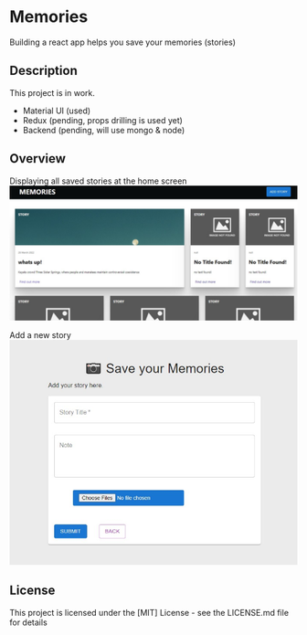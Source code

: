 # Memories

Building a react app helps you save your memories (stories)

## Description

This project is in work. 

* Material UI (used)
* Redux (pending,  props drilling is used yet)
* Backend (pending, will use mongo & node)

## Overview

Displaying all saved stories at the home screen
![](./assets/home.jpg)

Add a new story
![](./assets/form.jpg)



## License

This project is licensed under the [MIT] License - see the LICENSE.md file for details
